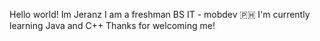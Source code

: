 Hello world!
Im Jeranz
I am a freshman
BS IT - mobdev
🇵🇭
I'm currently learning Java and C++
Thanks for welcoming me!

